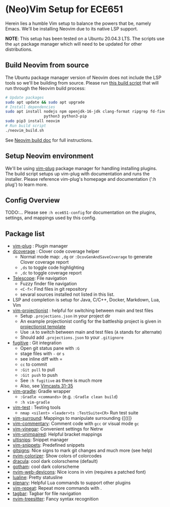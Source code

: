 # (Neo)Vim Setup for ECE651
Herein lies a humble Vim setup to balance the powers that be, namely Emacs.
We'll be installing Neovim due to its native LSP support.

__NOTE__: This setup has been tested on a Ubuntu 20.04.3 LTS. The scripts use the `apt`
package manager which will need to be updated for other distributions.

## Build Neovim from source
The Ubuntu package manager version of Neovim does not include the LSP tools so we'll be building from source.
Please run [this build script](./neovim_build.sh)  that will run through the Neovim build process:
```sh
# Update packages
sudo apt update && sudo apt upgrade
# Install dependencies
sudo apt install nodejs npm openjdk-16-jdk clang-format ripgrep fd-find fzf \
                 python3 python3-pip
sudo pip3 install neovim
# Run build script
./neovim_build.sh
```
See [Neovim build doc](https://github.com/neovim/neovim/wiki/Building-Neovim#build-prerequisites) for full instructions.

## Setup Neovim environment
We'll be using [vim-plug](https://github.com/junegunn/vim-plug) package manager
for handling installing plugins. The build script setups up vim-plug with
documentation and runs the installer. Please reference vim-plug's homepage and
documentation (':h plug') to learn more.

## Config Overview
TODO:...
Please see `:h ece651-config` for documentation on the plugins, settings, and
mappings used by this config.

## Package list
- [vim-plug](https://github.com/junegunn/vim-plug) : Plugin manager
- [dcoverage](https://github.com/rwl93/dcoverage) : Clover code coverage helper
    - Normal mode map: `,dg` or `:DcovGenAndSaveCoverage` to generate Clover coverage report
    - `,ds` to toggle code highlighting
    - `,dc` to toggle coverage report
- [Telescope](https://github.com/nvim-telescope/telescope.nvim): File navigation
    - Fuzzy finder file navigation
    - `<C-f>`: Find files in git repository
    - sevaral sources installed not listed in this list.
- LSP and completion is setup for Java, C/C++, Docker, Markdown, Lua, Vim
- [vim-projectionist](https://github.com/tpope/vim-projectionist) : helpful for switching between main and test files
    - Setup `.projections.json` in your project dir
    - An example projectionist config for the battleship project is given in [projectionist template](projections.json)
    - Use `:A` to switch between main and test files (`A` stands for alternate)
    - Should add `.projections.json` to your `.gitignore`
- [fugitive](https://github.com/tpope/vim-fugitive) : Git integration
    - Open git status pane with `:G`
    - stage files with `-` or `s`
    - see inline diff with =
    - `cc` to commit
    - `:Git pull` to pull
    - `:Git push` to push
    - See `:h fugitive` as there is much more
    - Also, see [Vimcasts 31-35](http://vimcasts.org/episodes/fugitive-vim---a-complement-to-command-line-git/)
- [vim-gradle](https://github.com/hdiniz/vim-gradle): Gradle wrapper
    - `:Gradle <commands>` (e.g. `:Gradle clean build`)
    - `:h vim-gradle`
- [vim-test](https://github.com/vim-test/vim-test) : Testing tools
    - `nmap <silent> <leader>ts :TestSuite<CR>` Run test suite
- [vim-surround](https://github.com/tpope/vim-surround): Mappings to manipulate surrounding {[()]}
- [vim-commentary](https://github.com/tpope/vim-commentary): Comment code with `gcc` or visual mode `gc`
- [vim-vinegar](https://github.com/tpope/vim-vinegar): Convenient settings for Netrw
- [vim-unimpaired](https://github.com/tpope/vim-unimpaired): Helpful bracket mappings
- [ultisnips](https://github.com/SirVer/ultisnips): Snippet manager
- [vim-snippets](https://github.com/honza/vim-snippets): Predefined snippets
- [gitsigns](https://github.com/lewis6991/gitsigns.nvim): Nice signs to mark git changes and much more (see help)
- [nvim-colorizer](https://github.com/norcalli/nvim-colorizer.lua): Show colors of colorcodes
- [dracula](https://github.com/dracula): cool dark colorscheme (default)
- [gotham](https://github.com/gotham): cool dark colorscheme
- [nvim-web-devicons](https://github.com/nvim-web-devicons): Nice icons in vim (requires a patched font)
- [lualine](https://github.com/lualine.nvim): Pretty statusline
- [plenary](https://github.com/plenary.nvim): Helpful Lua commands to support other plugins
- [vim-repeat](https://github.com/tpope/vim-repeat): Repeat more commands with .
- [tagbar](https://github.com/preservim/tagbar): Tagbar for file navigation
- [nvim-treesitter](https://github.com/nvim-treesitter/nvim-treesitter): Fancy syntax recognition
